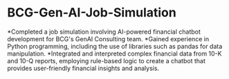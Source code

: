 # BCG-Gen-AI-Job-Simulation

*Completed a job simulation involving AI-powered financial chatbot development for BCG's GenAI Consulting team.
*Gained experience in Python programming, including the use of libraries such as pandas for data manipulation.
*Integrated and interpreted complex financial data from 10-K and 10-Q reports, employing rule-based logic to create a chatbot that provides user-friendly financial insights and analysis.

